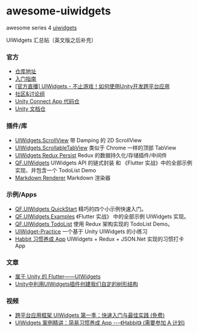 # awesome-uiwidgets
awesome series 4 [uiwidgets](https://github.com/UnityTech/UIWidgets)


UIWidgets 汇总贴（英文版之后补充）
### 官方
* [仓库地址](https://github.com/UnityTech/UIWidgets)
* [入门指南](https://github.com/UnityTech/UIWidgets/blob/master/README-ZH.md)
* [[官方直播] UIWidgets - 不止游戏！如何使用Unity开发跨平台应用](https://www.bilibili.com/video/av47558897?from=search&seid=3092146516952117219)
* [社区&讨论组](https://connect.unity.com/g/uiwidgets)
* [Unity Connect App 代码仓](https://github.com/UnityTech/ConnectAppCN)
* [Unity 文档仓](https://github.com/UnityTech/DocCN)

### 插件/库
* [UIWidgets.ScrollView](https://github.com/JustinFincher/UIWidgets.ScrollView) 带 Damping 的 2D ScrollView
* [UIWidgets.ScrollableTabView](https://github.com/JustinFincher/UIWidgets.ScrollableTabView) 类似于 Chrome 一样的顶部 TabView
* [UIWidgets Redux Persist](https://github.com/liangxiegame/UIWidgetsReduxPersist) Redux 的数据持久化/存储插件/中间件
* [QF.UIWidgets](https://github.com/liangxiegame/QF.UIWidgets) UIWidgets API 的链式封装 和 《Flutter 实战》中的全部示例实现、并包含一个 TodoList Demo
* [Markdown Renderer](https://github.com/suntabu/Markdown-Renderer-For-UIWidgets) Markdown 渲染器

### 示例/Apps
* [QF.UIWidgets QuickStart](https://github.com/liangxiegame/QF.UIWidgets/tree/master/Assets/QuickStart) 精巧的四个小示例快速入门。
* [QF.UIWidgets Examples](https://github.com/liangxiegame/QF.UIWidgets/tree/master/Assets/Example) 《Flutter 实战》 中的全部示例  UIWidgets 实现。
* [QF.UIWidgets TodoList](https://github.com/liangxiegame/QF.UIWidgets/tree/master/Assets/TodoList) 使用 Redux 架构实现的 TodoList Demo。
* [UIWidget-Practice](https://github.com/Latias94/UIWidget-Practice) 一个基于 Unity UIWidgets 的小练习
* [Habbit 习惯养成 App](https://github.com/liangxiegame/Habbit)  UIWidgets + Redux + JSON.Net 实现的习惯打卡 App


### 文章

* [属于 Unity 的 Flutter——UIWidgets](http://frankorz.com/2019/04/01/uiwidgets-practice/) 
* [Unity中利用UIWidgets插件创建我们自定的树形结构](https://www.cnblogs.com/nanyang0310/p/9110136.html)

### 视频
* [跨平台应用框架 UIWidgets 第一季：快速入门与最佳实践 (免费)](http://www.sikiedu.com/course/410)
* [UIWidgets 案例精讲：简易习惯养成 App ---《Habbit》  (需要参加 A 计划)](http://www.sikiedu.com/course/439/summary)
